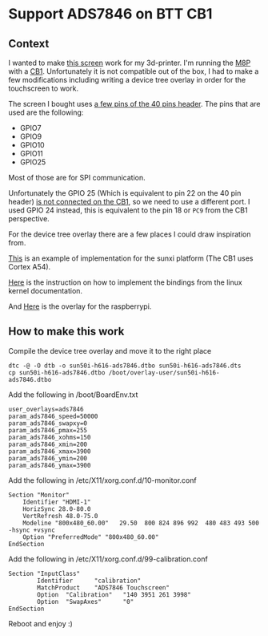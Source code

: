 # Support ADS7846 on BTT CB1

## Context

I wanted to make [this screen](https://www.waveshare.com/wiki/5inch_HDMI_LCD) work for my 3d-printer.
I'm running the [M8P](https://biqu.equipment/en-fr/products/manta-m4p-m8p) with a [CB1](https://biqu.equipment/products/manta-m4p-m8p?variant=39847241384034).
Unfortunately it is not compatible out of the box, I had to make a few modifications including writing a device tree overlay in order for the touchscreen to work.

The screen I bought uses [a few pins of the 40 pins header](https://www.waveshare.com/w/upload/1/19/5inch-HDMI-LCD-Manual-02-Pi-4B.jpg).
The pins that are used are the following:
* GPIO7
* GPIO9
* GPIO10
* GPIO11
* GPIO25

Most of those are for SPI communication.

Unfortunately the GPIO 25 (Which is equivalent to pin 22 on the 40 pin header) [is not connected on the CB1](https://bigtreetech.github.io/docs/CB1.html#40-pin-gpio), so we need to use a different port.
I used GPIO 24 instead, this is equivalent to the pin 18 or `PC9` from the CB1 perspective.

For the device tree overlay there are a few places I could draw inspiration from.

[This](https://github.com/armbian/sunxi-DT-overlays/blob/master/examples/spi-ads7846.dts) is an example of implementation for the sunxi platform (The CB1 uses Cortex A54).

[Here](https://git.kernel.org/pub/scm/linux/kernel/git/stable/linux.git/tree/Documentation/devicetree/bindings/input/touchscreen/ads7846.txt) is the instruction on how to implement the bindings from the linux kernel documentation.

And [Here](https://github.com/raspberrypi/linux/blob/3d9d7e7b2aa312f79f8034a9d42b7e7ccb92c54b/arch/arm/boot/dts/overlays/ads7846-overlay.dts#L4) is the overlay for the raspberrypi.

## How to make this work

Compile the device tree overlay and move it to the right place
```
dtc -@ -O dtb -o sun50i-h616-ads7846.dtbo sun50i-h616-ads7846.dts
cp sun50i-h616-ads7846.dtbo /boot/overlay-user/sun50i-h616-ads7846.dtbo
```

Add the following in /boot/BoardEnv.txt

```
user_overlays=ads7846
param_ads7846_speed=50000
param_ads7846_swapxy=0
param_ads7846_pmax=255
param_ads7846_xohms=150
param_ads7846_xmin=200
param_ads7846_xmax=3900
param_ads7846_ymin=200
param_ads7846_ymax=3900
```

Add the following in /etc/X11/xorg.conf.d/10-monitor.conf
```
Section "Monitor"
	Identifier "HDMI-1"
	HorizSync 28.0-80.0
	VertRefresh 48.0-75.0
	Modeline "800x480_60.00"   29.50  800 824 896 992  480 483 493 500 -hsync +vsync
	Option "PreferredMode" "800x480_60.00"
EndSection
```

Add the following in /etc/X11/xorg.conf.d/99-calibration.conf
```
Section "InputClass"
        Identifier      "calibration"
        MatchProduct    "ADS7846 Touchscreen"
        Option  "Calibration"   "140 3951 261 3998"
        Option  "SwapAxes"      "0"
EndSection
```

Reboot and enjoy :)
